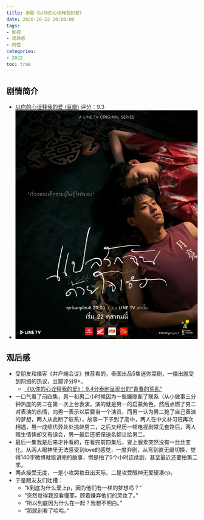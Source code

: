 ```yaml
---
title: 泰剧《以你的心诠释我的爱》
date: 2020-10-22 20:00:00
tags:
- 影视
- 观后感
- 同性
categories: 
- 2022
toc: true
---
```


## 剧情简介

* [以你的心诠释我的爱 (豆瓣)](https://movie.douban.com/subject/34979008/) 评分：9.3
* ![](泰剧《以你的心诠释我的爱》/p2622131925.png)

## 观后感

- 受朋友和播客《井户端会议》推荐看的，泰国出品5集迷你腐剧，一播出就受到网络的热议，豆瓣评分9+。
  - [《以你的心诠释我的爱》：9.4分泰剧呈现出的“青春的荒乱”](https://www.xiaoyuzhoufm.com/episode/5fc1ae83dee9c1e16d09e024?s=eyJ1IjoiNWVjYmZkYmUyODM3YjIwODVkMDAxZDQxIn0%3D )
- 一口气看了前四集，男一和男二小时候因为一些嫌隙断了联系（从小做事三分钟热度的男二在第一次上台表演，演的就是男一的启蒙角色，然后点燃了男二对表演的热情，向男一表示以后要当一个演员，而男一认为男二抢了自己表演的梦想，两人从此断了联系），故事一下子到了高中，两人在中文补习班再次相遇，男一成绩优异处处挑衅男二，之后又经历一顿电视剧常见套路后，两人暗生情愫却又有误会，男一最后还把保送名额让给男二。
- 最后一集我是后来才补看的，在看完前四集后，肾上腺素突然没有一丝丝变化，从两人眼神里无法感受到love的感觉，一度弃剧，从弯到直无缝切换，觉得140字微博就能讲完的故事，愣是拍了5个小时连续剧，甚至最近还要拍第二季。
- 两点接受无度，一是小攻哭妆丑出天际，二是攻受眼神无爱硬凑cp。
- 于是跟友友们吐槽：
  - “k到底为什么爱上p，因为他们有一样的梦想吗？”
  - “突然觉得我没看懂耶，顾着嫌弃他们的哭妆了。”
  - “所以到底因为什么在一起？我想不明白。”
  - “那就别看了哈哈。”